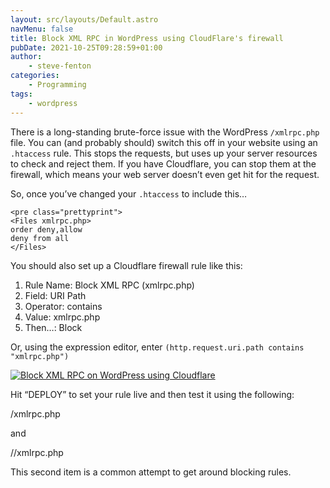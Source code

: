 ```yaml
---
layout: src/layouts/Default.astro
navMenu: false
title: Block XML RPC in WordPress using CloudFlare's firewall
pubDate: 2021-10-25T09:28:59+01:00
author:
    - steve-fenton
categories:
    - Programming
tags:
    - wordpress
---
```


There is a long-standing brute-force issue with the WordPress `/xmlrpc.php` file. You can (and probably should) switch this off in your website using an `.htaccess` rule. This stops the requests, but uses up your server resources to check and reject them. If you have Cloudflare, you can stop them at the firewall, which means your web server doesn’t even get hit for the request.

So, once you’ve changed your `.htaccess` to include this…

```
<pre class="prettyprint">
<Files xmlrpc.php>
order deny,allow
deny from all
</Files>
```
You should also set up a Cloudflare firewall rule like this:

1. Rule Name: Block XML RPC (xmlrpc.php)
2. Field: URI Path
3. Operator: contains
4. Value: xmlrpc.php
5. Then…: Block

Or, using the expression editor, enter `(http.request.uri.path contains "xmlrpc.php")`

[![Block XML RPC on WordPress using Cloudflare](/img/2021/10/block-xmlrpc-on-cloudflare.jpg)](/2021/10/block-xml-rpc-in-wordpress-using-cloudflares-firewall/block-xmlrpc-on-cloudflare/)

Hit “DEPLOY” to set your rule live and then test it using the following:

<yourwebsite>/xmlrpc.php</yourwebsite>

and

<yourwebsite>//xmlrpc.php</yourwebsite>

This second item is a common attempt to get around blocking rules.